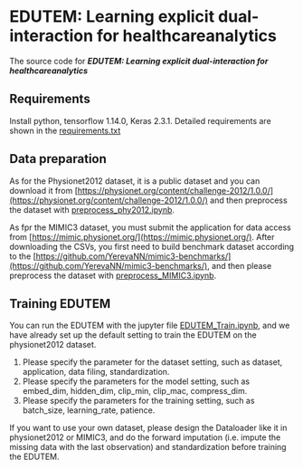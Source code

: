 # EDUTEM: Learning explicit dual-interaction for healthcareanalytics

The source code for ___EDUTEM: Learning explicit dual-interaction for healthcareanalytics___

## Requirements

Install python, tensorflow 1.14.0, Keras 2.3.1.
Detailed requirements are shown in the [requirements.txt](./requirements.txt)


## Data preparation

As for the Physionet2012 dataset, it is a public dataset and you can download it from [https://physionet.org/content/challenge-2012/1.0.0/](https://physionet.org/content/challenge-2012/1.0.0/)
and then preprocess the dataset with [preprocess_phy2012.ipynb](dataset/physionet2012/preprocess_phy2012.ipynb).

As fpr the MIMIC3 dataset, you must submit the application for data access from [https://mimic.physionet.org/](https://mimic.physionet.org/).
After downloading the CSVs, you first need to build benchmark dataset according to the [https://github.com/YerevaNN/mimic3-benchmarks/](https://github.com/YerevaNN/mimic3-benchmarks/),
and then please preprocess the dataset with [preprocess_MIMIC3.ipynb](dataset/MIMIC3/preprocess_MIMIC3.ipynb).


## Training EDUTEM

You can run the EDUTEM with the jupyter file [EDUTEM_Train.ipynb](EDUTEM_Train.ipynb), and we have already set up the default setting to train the EDUTEM on the physionet2012 dataset.

1. Please specify the parameter for the dataset setting, such as dataset, application, data filing, standardization.
2. Please specify the parameters for the model setting, such as embed_dim, hidden_dim, clip_min, clip_mac, compress_dim.
3. Please specify the parameters for the training setting, such as batch_size, learning_rate, patience.

If you want to use your own dataset, please design the Dataloader like it in physionet2012 or MIMIC3, and do the forward imputation (i.e. impute the missing data with the last observation) and standardization before training the EDUTEM.
